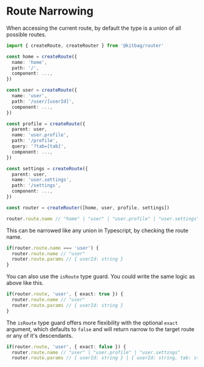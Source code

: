 # Route Narrowing

When accessing the current route, by default the type is a union of all possible routes. 

```ts
import { createRoute, createRouter } from '@kitbag/router'

const home = createRoute({
  name: 'home',
  path: '/',
  component: ...,
})

const user = createRoute({
  name: 'user',
  path: '/user/[userId]',
  component: ...,
})

const profile = createRoute({
  parent: user,
  name: 'user.profile',
  path: '/profile',
  query: '?tab=[tab]',
  component: ...,
})

const settings = createRoute({
  parent: user,
  name: 'user.settings',
  path: '/settings',
  component: ...,
})

const router = createRouter([home, user, profile, settings])

router.route.name // "home" | "user" | "user.profile" | "user.settings"
```

This can be narrowed like any union in Typescript, by checking the route name.

```ts
if(router.route.name === 'user') {
  router.route.name // "user"
  router.route.params // { userId: string }
}
```

You can also use the `isRoute` type guard. You could write the same logic as above like this.

```ts
if(router.route, 'user', { exact: true }) {
  router.route.name // "user"
  router.route.params // { userId: string }
}
```

The `isRoute` type guard offers more flexibility with the optional `exact` argument, which defaults to `false` and will return narrow to the target route or any of it's descendants. 

```ts
if(router.route, 'user', { exact: false }) {
  router.route.name // "user" | "user.profile" | "user.settings"
  router.route.params // { userId: string } | { userId: string, tab: string }
